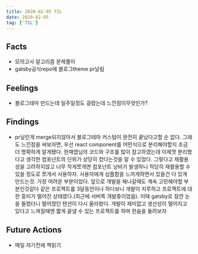 ```yaml
---
title: 2020-02-05 TIL
date: 2020-02-05
tag: ['TIL']
---
```


## Facts

- 모의고사 알고리즘 문제풀이
- gatsby공식repo에 블로그theme pr날림

## Feelings

- 블로그테마 만드는데 일주일정도 걸렸는데 느낀점이무엇인가?

## Findings

- pr날린게 merge되지않아서 블로그테마 커스텀이 완전히 끝났다고할 순 없다. 그래도 느낀점을 써보자면, 우선 react component를 어떤식으로 분리해야할지 조금 더 명확하게 알게됐다. 한재엽님의 코드와 구조를 많이 참고하였는데 이제껏 분리했다고 생각한 컴포넌트의 단위가 상당히 컸다는것을 알 수 있었다. 그렇다고 재활용성을 고려하지않고 너무 작게쪼개면 컴포넌트 낭비가 발생하니 적당히 재활용할 수 있을 정도로 쪼개서 사용하자.
사용자에게 심플함을 느끼게하면서 있을건 다 있게 만드는것. 가장 어려운 부분이었다. 앞으로 개발을 해나갈때도 계속 고민해야할 부분인것같다
같은 프로젝트를 3달동안이나 하다보니 개발이 지루하고 프로젝트에 대한 흥미가 떨어진 상태였다.(최근에 서버쪽 개발중이었음). 이때 gatsby로 잠깐 눈을 돌렸더니 떨어졌던 텐션이 다시 올라왔다. 개발이 재미없고 생산성이 떨어지고 있다고 느껴질때엔 짧게 끝낼 수 있는 프로젝트를 하며 한숨을 돌려보자

## Future Actions

- 매일 자기전에 책읽기
